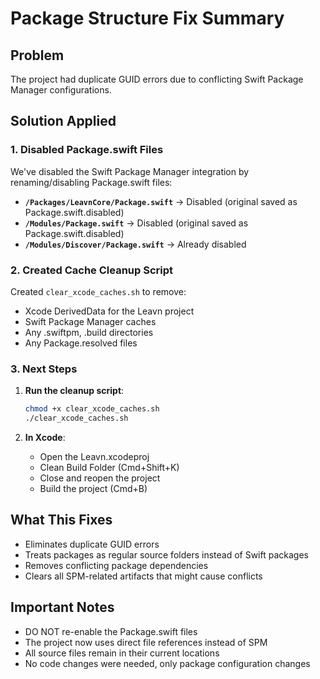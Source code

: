 # Package Structure Fix Summary

## Problem
The project had duplicate GUID errors due to conflicting Swift Package Manager configurations.

## Solution Applied

### 1. Disabled Package.swift Files
We've disabled the Swift Package Manager integration by renaming/disabling Package.swift files:

- **`/Packages/LeavnCore/Package.swift`** → Disabled (original saved as Package.swift.disabled)
- **`/Modules/Package.swift`** → Disabled (original saved as Package.swift.disabled)
- **`/Modules/Discover/Package.swift`** → Already disabled

### 2. Created Cache Cleanup Script
Created `clear_xcode_caches.sh` to remove:
- Xcode DerivedData for the Leavn project
- Swift Package Manager caches
- Any .swiftpm, .build directories
- Any Package.resolved files

### 3. Next Steps

1. **Run the cleanup script**:
   ```bash
   chmod +x clear_xcode_caches.sh
   ./clear_xcode_caches.sh
   ```

2. **In Xcode**:
   - Open the Leavn.xcodeproj
   - Clean Build Folder (Cmd+Shift+K)
   - Close and reopen the project
   - Build the project (Cmd+B)

## What This Fixes
- Eliminates duplicate GUID errors
- Treats packages as regular source folders instead of Swift packages
- Removes conflicting package dependencies
- Clears all SPM-related artifacts that might cause conflicts

## Important Notes
- DO NOT re-enable the Package.swift files
- The project now uses direct file references instead of SPM
- All source files remain in their current locations
- No code changes were needed, only package configuration changes